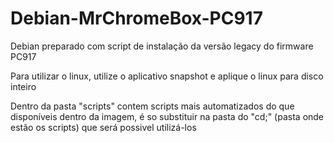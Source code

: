 # Debian-MrChromeBox-PC917
Debian preparado com script de instalação da versão legacy do firmware PC917

Para utilizar o linux, utilize o aplicativo snapshot e aplique o linux para disco inteiro

Dentro da pasta "scripts" contem scripts mais automatizados do que disponíveis dentro da imagem, é so substituir na pasta do "cd;" (pasta onde estão os scripts) que será possivel utilizá-los
